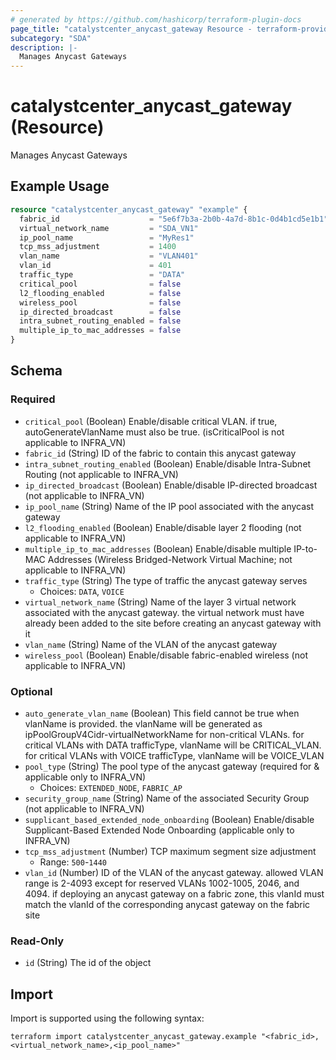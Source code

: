 ```yaml
---
# generated by https://github.com/hashicorp/terraform-plugin-docs
page_title: "catalystcenter_anycast_gateway Resource - terraform-provider-catalystcenter"
subcategory: "SDA"
description: |-
  Manages Anycast Gateways
---
```


# catalystcenter_anycast_gateway (Resource)

Manages Anycast Gateways

## Example Usage

```terraform
resource "catalystcenter_anycast_gateway" "example" {
  fabric_id                    = "5e6f7b3a-2b0b-4a7d-8b1c-0d4b1cd5e1b1"
  virtual_network_name         = "SDA_VN1"
  ip_pool_name                 = "MyRes1"
  tcp_mss_adjustment           = 1400
  vlan_name                    = "VLAN401"
  vlan_id                      = 401
  traffic_type                 = "DATA"
  critical_pool                = false
  l2_flooding_enabled          = false
  wireless_pool                = false
  ip_directed_broadcast        = false
  intra_subnet_routing_enabled = false
  multiple_ip_to_mac_addresses = false
}
```

<!-- schema generated by tfplugindocs -->
## Schema

### Required

- `critical_pool` (Boolean) Enable/disable critical VLAN. if true, autoGenerateVlanName must also be true. (isCriticalPool is not applicable to INFRA_VN)
- `fabric_id` (String) ID of the fabric to contain this anycast gateway
- `intra_subnet_routing_enabled` (Boolean) Enable/disable Intra-Subnet Routing (not applicable to INFRA_VN)
- `ip_directed_broadcast` (Boolean) Enable/disable IP-directed broadcast (not applicable to INFRA_VN)
- `ip_pool_name` (String) Name of the IP pool associated with the anycast gateway
- `l2_flooding_enabled` (Boolean) Enable/disable layer 2 flooding (not applicable to INFRA_VN)
- `multiple_ip_to_mac_addresses` (Boolean) Enable/disable multiple IP-to-MAC Addresses (Wireless Bridged-Network Virtual Machine; not applicable to INFRA_VN)
- `traffic_type` (String) The type of traffic the anycast gateway serves
  - Choices: `DATA`, `VOICE`
- `virtual_network_name` (String) Name of the layer 3 virtual network associated with the anycast gateway. the virtual network must have already been added to the site before creating an anycast gateway with it
- `vlan_name` (String) Name of the VLAN of the anycast gateway
- `wireless_pool` (Boolean) Enable/disable fabric-enabled wireless (not applicable to INFRA_VN)

### Optional

- `auto_generate_vlan_name` (Boolean) This field cannot be true when vlanName is provided. the vlanName will be generated as ipPoolGroupV4Cidr-virtualNetworkName for non-critical VLANs. for critical VLANs with DATA trafficType, vlanName will be CRITICAL_VLAN. for critical VLANs with VOICE trafficType, vlanName will be VOICE_VLAN
- `pool_type` (String) The pool type of the anycast gateway (required for & applicable only to INFRA_VN)
  - Choices: `EXTENDED_NODE`, `FABRIC_AP`
- `security_group_name` (String) Name of the associated Security Group (not applicable to INFRA_VN)
- `supplicant_based_extended_node_onboarding` (Boolean) Enable/disable Supplicant-Based Extended Node Onboarding (applicable only to INFRA_VN)
- `tcp_mss_adjustment` (Number) TCP maximum segment size adjustment
  - Range: `500`-`1440`
- `vlan_id` (Number) ID of the VLAN of the anycast gateway. allowed VLAN range is 2-4093 except for reserved VLANs 1002-1005, 2046, and 4094. if deploying an anycast gateway on a fabric zone, this vlanId must match the vlanId of the corresponding anycast gateway on the fabric site

### Read-Only

- `id` (String) The id of the object

## Import

Import is supported using the following syntax:

```shell
terraform import catalystcenter_anycast_gateway.example "<fabric_id>,<virtual_network_name>,<ip_pool_name>"
```
